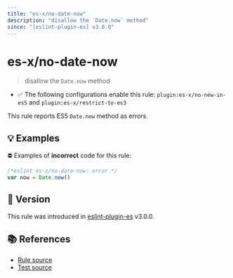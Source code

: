 ```yaml
---
title: "es-x/no-date-now"
description: "disallow the `Date.now` method"
since: "[eslint-plugin-es] v3.0.0"
---
```


# es-x/no-date-now
> disallow the `Date.now` method

- ✅ The following configurations enable this rule: `plugin:es-x/no-new-in-es5` and `plugin:es-x/restrict-to-es3`

This rule reports ES5 `Date.now` method as errors.

## 💡 Examples

⛔ Examples of **incorrect** code for this rule:

<eslint-playground type="bad">

```js
/*eslint es-x/no-date-now: error */
var now = Date.now()
```

</eslint-playground>

## 🚀 Version

This rule was introduced in [eslint-plugin-es] v3.0.0.

[eslint-plugin-es]: https://github.com/mysticatea/eslint-plugin-es

## 📚 References

- [Rule source](https://github.com/ota-meshi/eslint-plugin-es-x/blob/master/lib/rules/no-date-now.js)
- [Test source](https://github.com/ota-meshi/eslint-plugin-es-x/blob/master/tests/lib/rules/no-date-now.js)
